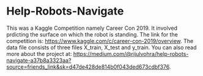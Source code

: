 # Help-Robots-Navigate
This was a Kaggle Competition namely Career Con 2019. It involved prdicting the surface on which the robot is standing. 
The link for the competition is: https://www.kaggle.com/c/career-con-2019/overview.
The data file consists of three files X_train, X_test and y_train.
You can also read more about the project at: https://medium.com/@rijulvohra/help-robots-navigate-a37b8a3323aa?source=friends_link&sk=d47de428de814b0f043ded673cdbf376.
